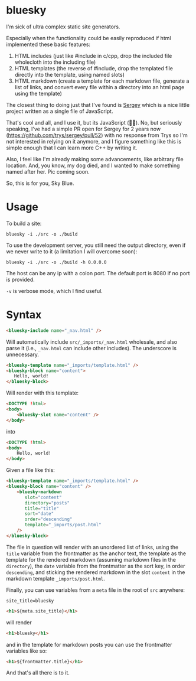# bluesky

I'm sick of ultra complex static site generators.

Especially when the functionality could be easily reproduced if html 
implemented these basic features:

1. HTML includes (just like #include in c/cpp, drop the included file 
   wholecloth into the including file)
2. HTML templates (the reverse of #include, drop the templated file directly 
   into the template, using named slots)
3. HTML markdown (create a template for each markdown file, generate a list 
   of links, and convert every file within a directory into an html page 
   using the template)

The closest thing to doing just that I've found is [Sergey](https://sergey.cool/)
which is a nice little project written as a single file of JavaScript.

That's cool and all, and I use it, but its JavaScript (🤮😜). No, but 
seriously speaking, I've had a simple PR open for Sergey for 2 years now (https://github.com/trys/sergey/pull/52)
with no response from Trys so I'm not interested in relying on it anymore, 
and I figure something like this is simple enough that I can learn more C++ 
by writing it.

Also, I feel like I'm already making some advancements, like arbitrary file 
location. And, you know, my dog died, and I wanted to make something named 
after her. Pic coming soon.

So, this is for you, Sky Blue.

# Usage

To build a site:

```
bluesky -i ./src -o ./build
```

To use the development server, you still need the output directory, even if we never write to it (a limitation I 
will overcome soon):

```
bluesky -i ./src -o ./build -h 0.0.0.0
```


The host can be any ip with a colon port. The default port is 8080 if no port is provided.

`-v` is verbose mode, which I find useful.

# Syntax

```html
<bluesky-include name="_nav.html" />
```

Will automatically include `src/_imports/_nav.html` wholesale, and also parse it (i.e., `_nav.html` can include 
other includes). The underscore is unnecessary.

```html
<bluesky-template name="_imports/template.html" />
<bluesky-block name="content">
   Hello, world!
</bluesky-block>
```

Will render with this template:

```html
<DOCTYPE !html>
<body>
    <bluesky-slot name="content" />
</body>
```

into

```html
<DOCTYPE !html>
<body>
    Hello, world!
</body>
```

Given a file like this:

```html
<bluesky-template name="_imports/template.html" />
<bluesky-block name="content" />
    <bluesky-markdown
       slot="content"
       directory="posts"
       title="title"
       sort="date"
       order="descending"
       template="_imports/post.html"
    />
</bluesky-block>
```

The file in question will render with an unordered list of links, using the `title` variable from the frontmatter as 
the anchor text, the template as the template for the rendered markdown (assuming markdown files in the `directory`),
the `date` variable from the frontmatter as the sort key, in order `descending`, and sticking the rendered markdown 
in the slot `content` in the markdown template `_imports/post.html`.

Finally, you can use variables from a `meta` file in the root of `src` anywhere:

```
site_title=bluesky
```

```html
<h1>${meta.site_title}</h1>
```

will render

```html
<h1>bluesky</h1>
```

and in the template for markdown posts you can use the frontmatter variables like so:

```html
<h1>${frontmatter.title}</h1>
```

And that's all there is to it.